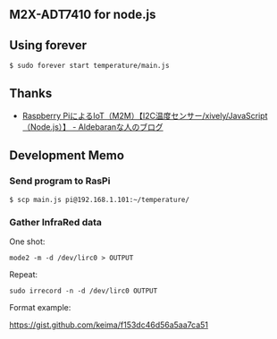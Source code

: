M2X-ADT7410 for node.js
-----

## Using forever

```
$ sudo forever start temperature/main.js
```

## Thanks

- [Raspberry PiによるIoT（M2M）【I2C温度センサー/xively/JavaScript（Node.js）】 - Aldebaranな人のブログ](http://yamaryu0508.hatenablog.com/entry/2014/12/05/080000)

## Development Memo

### Send program to RasPi

    $ scp main.js pi@192.168.1.101:~/temperature/

### Gather InfraRed data

One shot:

    mode2 -m -d /dev/lirc0 > OUTPUT

Repeat:

    sudo irrecord -n -d /dev/lirc0 OUTPUT

Format example:

https://gist.github.com/keima/f153dc46d56a5aa7ca51